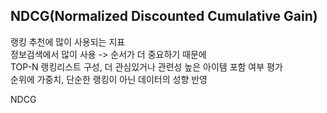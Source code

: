## NDCG(Normalized Discounted Cumulative Gain)


랭킹 추천에 많이 사용되는 지표     
정보검색에서 많이 사용 -> 순서가 더 중요하기 때문에        
TOP-N 랭킹리스트 구성, 더 관심있거나 관련성 높은 아이템 포함 여부 평가     
순위에 가중치, 단순한 랭킹이 아닌 데이터의 성향 반영     

NDCG
